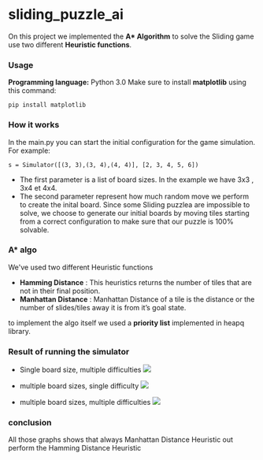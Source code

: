 # sliding_puzzle_ai

On this project we implemented the **A\* Algorithm** to solve the Sliding game use two different **Heuristic functions**.
### Usage
**Programming language:** Python 3.0 
Make sure to install **matplotlib** using this command: 
```
pip install matplotlib
```

### How it works
In the main.py you can start the initial configuration for the game simulation.
For example: 
```
s = Simulator([(3, 3),(3, 4),(4, 4)], [2, 3, 4, 5, 6])
```
* The first parameter is a list of board sizes. In the example we have 3x3 , 3x4 et 4x4.
* The second parameter represent how much random move we perform to create the inital board. Since some Sliding puzzlea are impossible to solve, we choose to generate our initial boards by moving tiles starting from  a correct configuration to make sure that our puzzle is 100% solvable.

### A* algo 
We've used two different Heuristic functions 
* **Hamming Distance** :  This heuristics returns the number of tiles that are not in their final position.
* **Manhattan Distance** :  Manhattan Distance of a tile is the distance or the number of slides/tiles away it is from it’s goal state.

to implement the algo itself we used a **priority list** implemented in heapq library.

### Result of running the simulator
* Single board size, multiple difficulties 
![](https://cdn.discordapp.com/attachments/558063744069140484/778044913304207381/unknown.png)

* multiple board sizes, single difficulty 
![](https://cdn.discordapp.com/attachments/558063744069140484/778043781307564032/unknown.png)

* multiple board sizes, multiple difficulties
![](https://media.discordapp.net/attachments/558063744069140484/778051436650823690/unknown.png)

### conclusion
All those graphs shows that always Manhattan Distance Heuristic out perform the Hamming Distance Heuristic
